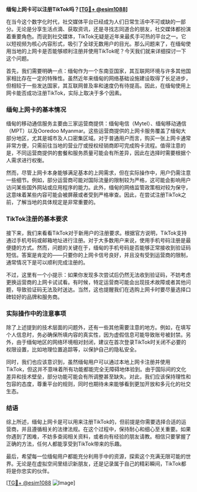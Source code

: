 **缅甸上网卡可以注册TikTok吗？[[TG💪+ @esim1088](https://t.me/s/esim1088)]**

在当今这个数字化时代，社交媒体平台已经成为人们日常生活中不可或缺的一部分。无论是分享生活点滴、获取资讯，还是寻找志同道合的朋友，社交媒体都扮演着重要角色。而说到社交媒体，TikTok无疑是近年来最炙手可热的平台之一。它以短视频为核心内容形式，吸引了全球无数用户的目光。那么问题来了，在缅甸使用当地的上网卡是否能够顺利注册并使用TikTok呢？今天我们就来详细探讨一下这个问题。

首先，我们需要明确一点：缅甸作为一个东南亚国家，其互联网环境与许多其他国家相比存在一定的特殊性。虽然近年来缅甸的网络基础设施建设取得了长足进步，但相较于一些发达国家，其互联网普及率和速度仍有待提高。因此，在缅甸使用上网卡能否成功注册TikTok，实际上取决于多个因素。

### 缅甸上网卡的基本情况

缅甸的移动通信服务主要由三家运营商提供：缅甸电信（Mytel）、缅甸移动通信（MPT）以及Ooredoo Myanmar。这些运营商提供的上网卡服务覆盖了缅甸大部分地区，尤其是城市及人口密集区域。对于普通用户而言，购买一张上网卡通常非常方便，只需前往当地的营业厅或授权经销商即可完成购卡流程。值得注意的是，不同运营商提供的套餐和服务质量可能会有所差异，因此在选择时需要根据个人需求进行权衡。

然而，尽管上网卡本身能够满足基本的上网需求，但在实际操作中，用户仍需注意一些细节。例如，部分运营商可能对国际流量的限制较为严格，这可能会影响用户访问某些国外网站或应用程序的能力。此外，缅甸的网络监管政策相对较为保守，这意味着某些内容可能会被屏蔽或者受到严格审查。因此，在尝试注册TikTok之前，了解当地的具体规定是非常重要的。

### TikTok注册的基本要求

接下来，我们来看看TikTok对于新用户的注册要求。根据官方说明，TikTok支持通过手机号码或邮箱地址进行注册。对于大多数用户来说，使用手机号码注册是最便捷的方式。然而，问题的关键在于，缅甸的手机号码是否能够正常接收到验证码短信。答案是肯定的——只要你的上网卡信号良好，并且没有受到运营商的限制，通常情况下是可以顺利完成注册的。

不过，这里有一个小提示：如果你发现多次尝试后仍然无法收到验证码，不妨考虑更换运营商的上网卡试试看。有时候，特定运营商可能会出现技术故障或者其他问题，导致验证码无法及时送达。当然，这也提醒我们在选购上网卡时要尽量选择口碑较好的品牌和服务商。

### 实际操作中的注意事项

除了上述提到的技术层面的问题外，还有一些其他需要注意的地方。例如，在填写个人信息时，务必确保所填内容的真实性，因为虚假信息可能导致账号被封禁。另外，由于缅甸地区的网络环境相对封闭，建议在首次登录TikTok时关闭不必要的权限设置，比如地理位置追踪等，以保护自己的隐私安全。

同时，我们也应该意识到，虽然缅甸用户可以通过本地上网卡注册并使用TikTok，但这并不意味着所有功能都能完全无障碍地体验到。由于国际间的文化差异和技术壁垒，部分功能可能会有所调整甚至缺失。对此，我们应该保持理性和包容的态度，尊重平台的规则，同时也期待未来能够看到更加开放和多元化的社交生态。

### 结语

综上所述，缅甸上网卡是可以用来注册TikTok的，但前提是你需要选择合适的运营商，并且遵循相关的法律法规。在这个过程中，保持耐心和细心至关重要。如果你遇到了困难，不妨多查阅相关资料，或者向有经验的朋友请教。相信只要掌握了正确的方法，任何人都能享受到TikTok带来的乐趣。

最后，希望每一位缅甸用户都能充分利用手中的资源，探索这个充满无限可能的世界。无论是在虚拟空间里结识新朋友，还是记录属于自己的精彩瞬间，TikTok都将是你忠实的伙伴。

[[TG💪+ @esim1088](https://t.me/s/esim1088) ![Image](https://i.postimg.cc/4NQfJmqS/Snipaste-2025-05-13-00-14-12.png)]